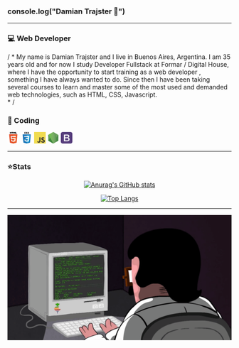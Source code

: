 

### console.log("Damian Trajster 👋") 








---
### 💻 Web Developer 
/ * My name is  Damian Trajster  and I live in Buenos Aires, Argentina.
I am 35 years old and for now I study Developer Fullstack at Formar / Digital House, where I have the opportunity to start training as a  web developer , something I have always wanted to do. Since then I have been taking several courses to learn and master some of the most used and demanded web technologies, such as HTML, CSS, Javascript.<br> * /


### 🚀 Coding

<img width="26px" src="https://raw.githubusercontent.com/github/explore/80688e429a7d4ef2fca1e82350fe8e3517d3494d/topics/html/html.png"> <img width="26px" src="https://raw.githubusercontent.com/github/explore/80688e429a7d4ef2fca1e82350fe8e3517d3494d/topics/css/css.png"> <img width="26px" src="https://raw.githubusercontent.com/github/explore/80688e429a7d4ef2fca1e82350fe8e3517d3494d/topics/javascript/javascript.png"> <img width="26px" src="https://raw.githubusercontent.com/github/explore/80688e429a7d4ef2fca1e82350fe8e3517d3494d/topics/nodejs/nodejs.png"> <img width="26px" src="https://raw.githubusercontent.com/github/explore/80688e429a7d4ef2fca1e82350fe8e3517d3494d/topics/bootstrap/bootstrap.png"> 



---


 ### ⭐Stats  

[<p align="center"> ![Anurag's GitHub stats](https://github-readme-stats.vercel.app/api?username=DamianTrajster&show_icons=true&theme=dark)](https://github.com/DamianTrajster/github-readme-stats)

<!-- Lenguajes usados -->
[<p align="center">![Top Langs](https://github-readme-stats.vercel.app/api/top-langs/?username=DamianTrajster&layout=compact&theme=dark)](https://github.com/DamianTrajster/github-readme-stats)

---
<img width="auto" src="gifprogramer.gif">






